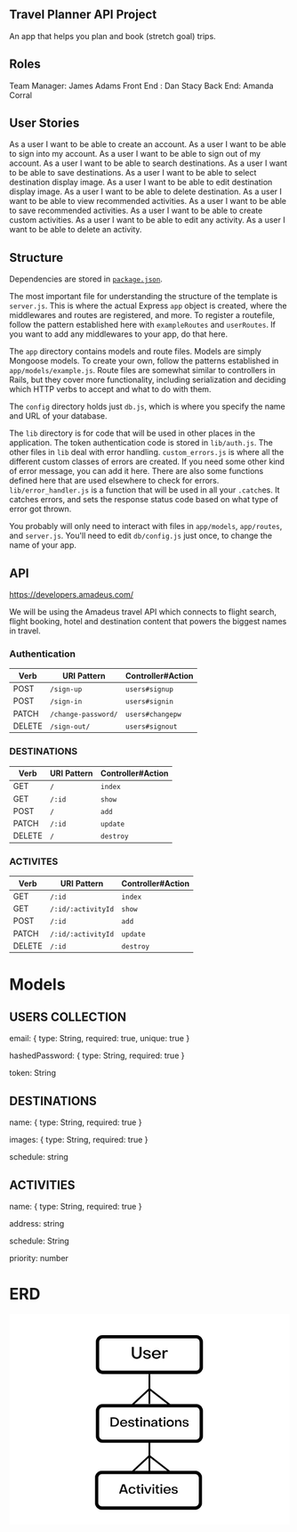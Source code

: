 ## Travel Planner API Project

An app that helps you plan and book (stretch goal) trips.

## Roles 
Team Manager: James Adams
Front End : Dan Stacy
Back End: Amanda Corral

## User Stories

As a user I want to be able to create an account.
As a user I want to be able to sign into my account.
As a user I want to be able to sign out of my account.
As a user I want to be able to search destinations.
As a user I want to be able to save destinations.
As a user I want to be able to select destination display image.
As a user I want to be able to edit destination display image.
As a user I want to be able to delete destination.
As a user I want to be able to view recommended activities.
As a user I want to be able to save recommended activities.
As a user I want to be able to create custom activities.
As a user I want to be able to edit any activity.
As a user I want to be able to delete an activity.

## Structure

Dependencies are stored in [`package.json`](package.json).

The most important file for understanding the structure of the template is
`server.js`. This is where the actual Express `app` object is created, where
the middlewares and routes are registered, and more. To register a routefile,
follow the pattern established here with `exampleRoutes` and `userRoutes`. If
you want to add any middlewares to your app, do that here.

The `app` directory contains models and route files. Models are simply Mongoose
models. To create your own, follow the patterns established in
`app/models/example.js`. Route files are somewhat similar to controllers in
Rails, but they cover more functionality, including serialization and deciding
which HTTP verbs to accept and what to do with them.

The `config` directory holds just `db.js`, which is where you specify the name
and URL of your database.

The `lib` directory is for code that will be used in other places in the
application. The token authentication code is stored in `lib/auth.js`. The
other files in `lib` deal with error handling. `custom_errors.js` is where all
the different custom classes of errors are created. If you need some other kind
of error message, you can add it here. There are also some functions defined
here that are used elsewhere to check for errors. `lib/error_handler.js` is a
function that will be used in all your `.catch`es. It catches errors, and sets
the response status code based on what type of error got thrown.

You probably will only need to interact with files in `app/models`,
`app/routes`, and `server.js`. You'll need to edit `db/config.js` just once,
to change the name of your app.

## API 

https://developers.amadeus.com/

We will be using the Amadeus travel API which connects to flight search, flight booking, hotel and destination content that powers the biggest names in travel.

### Authentication

| Verb   | URI Pattern         | Controller#Action |
|--------|---------------------|-------------------|
| POST   | `/sign-up`          | `users#signup`    |
| POST   | `/sign-in`          | `users#signin`    |
| PATCH  | `/change-password/` | `users#changepw`  |
| DELETE | `/sign-out/`        | `users#signout`   |

### DESTINATIONS

| Verb  | URI Pattern         | Controller#Action |
|-------|---------------------|-------------------|
| GET   |        `/`          |     `index`       |
| GET   |      `/:id`         |     `show`        |
| POST  |       `/`           |     `add`         |
| PATCH |       `/:id`        |    `update`       |
| DELETE|       `/`           |      `destroy`    |

### ACTIVITES

| Verb  | URI Pattern            | Controller#Action |
|-------|------------------------|-------------------|
| GET   |       `/:id`           |     `index`       |
| GET   |    `/:id/:activityId`  |     `show`        |
| POST  |       `/:id`           |     `add`         |
| PATCH |    `/:id/:activityId`  |    `update`       |
| DELETE|       `/:id`           |     `destroy`     |


# Models

## USERS COLLECTION

email: {
    type: String,
    required: true,
    unique: true
}

hashedPassword: {
    type: String, 
    required: true
}

token: String


## DESTINATIONS

name: {
    type: String,
    required: true
}

images: {
    type: String,
    required: true
}

schedule: string

## ACTIVITIES 

name: {
    type: String,
    required: true
}

address: string

schedule: String

priority: number

# ERD 

![Read me Images](erd.png)
